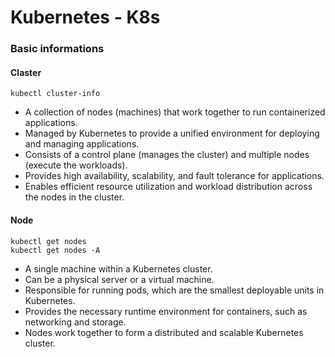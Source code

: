 # Kubernetes - K8s

### Basic informations

#### Claster
~~~k8s
kubectl cluster-info
~~~
* A collection of nodes (machines) that work together to run containerized applications.
* Managed by Kubernetes to provide a unified environment for deploying and managing applications.
* Consists of a control plane (manages the cluster) and multiple nodes (execute the workloads).
* Provides high availability, scalability, and fault tolerance for applications.
* Enables efficient resource utilization and workload distribution across the nodes in the cluster.

#### Node
~~~k8s
kubectl get nodes
kubectl get nodes -A
~~~
* A single machine within a Kubernetes cluster.
* Can be a physical server or a virtual machine.
* Responsible for running pods, which are the smallest deployable units in Kubernetes.
* Provides the necessary runtime environment for containers, such as networking and storage.
* Nodes work together to form a distributed and scalable Kubernetes cluster.